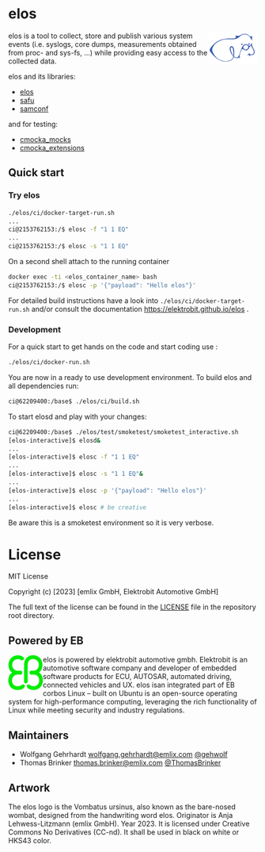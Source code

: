 # elos

<img src="elos/doc/source/_static/elos_blue.svg" width=20% height=20% align="right">

elos is a tool to collect, store and publish various system events (i.e. syslogs, core dumps, measurements obtained from proc- and sys-fs, …) while providing easy access to the collected data.


elos and its libraries:
* [elos](elos/documentation/documentation.md)
* [safu](safu/documentation/documentation.md)
* [samconf](samconf/documentation/documentation.md)

and for testing:

* [cmocka_mocks](cmocka_mocks/documentation/documentation.md)
* [cmocka_extensions](cmocka_extensions/documentation/documentation.md)




## Quick start

### Try elos

```bash
./elos/ci/docker-target-run.sh
...
ci@2153762153:/$ elosc -f "1 1 EQ"
...
ci@2153762153:/$ elosc -s "1 1 EQ"
```

On a second shell attach to the running container

```bash
docker exec -ti <elos_container_name> bash
ci@2153762153:/$ elosc -p '{"payload": "Hello elos"}'
```

For detailed build instructions have a look into `./elos/ci/docker-target-run.sh`
and/or consult the documentation https://elektrobit.github.io/elos .


### Development

For a quick start to get hands on the code and start coding use :
```bash
./elos/ci/docker-run.sh
```
You are now in a ready to use development environment. To build elos and all
dependencies run:
```bash
ci@62209400:/base$ ./elos/ci/build.sh
```
To start elosd and play with your changes:
```bash
ci@62209400:/base$ ./elos/test/smoketest/smoketest_interactive.sh
[elos-interactive]$ elosd&
...
[elos-interactive]$ elosc -f "1 1 EQ"
...
[elos-interactive]$ elosc -s "1 1 EQ"&
...
[elos-interactive]$ elosc -p '{"payload": "Hello elos"}'
...
[elos-interactive]$ elosc # be creative
```
Be aware this is a smoketest environment so it is very verbose.


# License

MIT License

Copyright (c) [2023] [emlix GmbH, Elektrobit Automotive GmbH]

The full text of the license can be found in the [LICENSE](LICENSE) file in the repository root directory.

## Powered by EB

<img src="elos/doc/source/_static/eb-logo.png" width=70 height=70 align="left">
elos is powered by elektrobit automotive gmbh.
Elektrobit is an automotive software company and developer of embedded software products for ECU, AUTOSAR, automated driving, connected vehicles and UX.
elos isan  integrated part of EB corbos Linux – built on Ubuntu is an open-source operating system for high-performance computing, leveraging the rich functionality of Linux while meeting security and industry regulations.


## Maintainers

* Wolfgang Gehrhardt wolfgang.gehrhardt@emlix.com [@gehwolf](https://github.com/gehwolf)
* Thomas Brinker thomas.brinker@emlix.com [@ThomasBrinker](https://github.com/ThomasBrinker)

## Artwork

The elos logo is the Vombatus ursinus, also known as the bare-nosed wombat,
designed from the handwriting word elos. Originator is Anja Lehwess-Litzmann
(emlix GmbH). Year 2023. It is licensed under Creative Commons No Derivatives
(CC-nd). It shall be used in black on white or HKS43 color.
